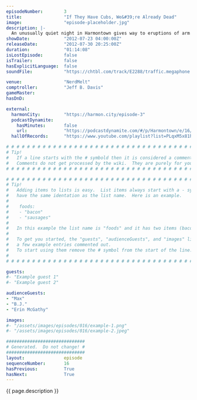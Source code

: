 ```yaml
---
episodeNumber:        3
title:                "If They Have Cubs, We&#39;re Already Dead"
image:                "episode-placeholder.jpg"
description: |-
  An unusually quiet night in Harmontown gives way to eruptions of arm wrestling, wolf hunting, dungeon mastering and child abuse.
showDate:             "2012-07-23 04:00:00Z"
releaseDate:          "2012-07-30 20:25:00Z"
duration:             "01:14:08"
isLostEpisode:        false
isTrailer:            false
hasExplicitLanguage:  false
soundFile:            "https://chtbl.com/track/E2288/traffic.megaphone.fm/STA3517247513.mp3?updated=1555699895"

venue:                "NerdMelt"
comptroller:          "Jeff B. Davis"
gameMaster:           
hasDnD:               

external:
  harmonCity:         "https://harmon.city/episode-3"
  podcastDynamite:
    hasMinutes:       false
    url:              "https://podcastdynamite.com/#/p/Harmontown/e/16/3"
  hallOfRecords:      "https://www.youtube.com/playlist?list=PLqxM5x81hNOawdpYr2espJPYTwEKyTWHU"

# # # # # # # # # # # # # # # # # # # # # # # # # # # # # # # # # # # # # # # # # # # # #
# Tip!
#   If a line starts with the # symbold then it is considered a comment.
#   Comments do not get processed by the wiki.  They are purely for your information.
# # # # # # # # # # # # # # # # # # # # # # # # # # # # # # # # # # # # # # # # # # # # #

# # # # # # # # # # # # # # # # # # # # # # # # # # # # # # # # # # # # # # # # # # # # #
# Tip!
#   Adding items to lists is easy.  List items always start with a - symbol and have
#   have the same identation as the list name.  Here is an example.
#
#    foods:
#    - "bacon"
#    - "sausages"
#
#   In this example the list name is "foods" and it has two items (bacon, and sausages).
#
#   To get you started, the "guests", "audienceGuests", and "images" lists below have
#   a few example entries commented out.
#   To start using them remove the # symbol from the start of the line.
#
# # # # # # # # # # # # # # # # # # # # # # # # # # # # # # # # # # # # # # # # # # # # #

guests:
#- "Example guest 1"
#- "Example guest 2"

audienceGuests:
- "Max"
- "B.J."
- "Erin McGathy"

images:
#- "/assets/images/episodes/016/example-1.png"
#- "/assets/images/episodes/016/example-2.jpeg"

##############################
# Generated.  Do not change! #
##############################
layout:               episode
sequenceNumber:       16
hasPrevious:          True
hasNext:              True
---
```


<!-- The episode description will be rendered here -->
{{ page.description }}

<!-- Add your content BELOW here -->
<!-- vvvvvvvvvvvvvvvvvvvvvvvvvvv -->




<!-- ^^^^^^^^^^^^^^^^^^^^^^^^^^^ -->
<!-- Add your content ABOVE here -->

<!-- The episode gallery will be rendered here -->